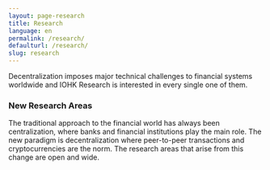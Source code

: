 ```yaml
---
layout: page-research
title: Research
language: en
permalink: /research/
defaulturl: /research/
slug: research
---
```

Decentralization imposes major technical challenges to financial systems worldwide and IOHK Research is interested in every single one of them.

<h3>New Research Areas</h3>

The traditional approach to the financial world has always been centralization, where banks and financial institutions play the main role. The new paradigm is decentralization where peer-to-peer transactions and cryptocurrencies are the norm. The research areas that arise from this change are open and wide.
